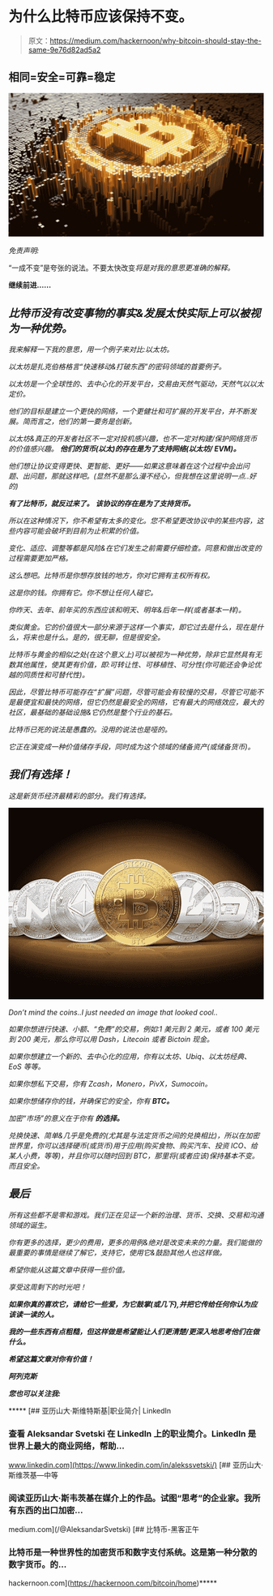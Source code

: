 # 为什么比特币应该保持不变。

> 原文：<https://medium.com/hackernoon/why-bitcoin-should-stay-the-same-9e76d82ad5a2>

## 相同=安全=可靠=稳定

![](img/52b9e211d92c1aed6db399cec2fd7295.png)

*免责声明:*

“一成不变”是夸张的说法。不要太快改变*将是对我的意思更准确的解释。*

**继续前进……**

## *比特币没有改变事物的事实&发展太快实际上可以被视为一种优势。*

*我来解释一下我的意思，用一个例子来对比:以太坊。*

*以太坊是扎克伯格格言“快速移动&打破东西”的密码领域的首要例子。*

*以太坊是一个全球性的、去中心化的开发平台，交易由天然气驱动，天然气以以太定价。*

*他们的目标是建立一个更快的网络，一个更健壮和可扩展的开发平台，并不断发展。简而言之，他们的第一要务是创新。*

*以太坊&真正的开发者社区不一定对投机感兴趣，也不一定对构建/保护网络货币的价值感兴趣。
***他们的货币(以太)的存在是为了支持网络(以太坊/ EVM)。****

*他们想让协议变得更快、更智能、更好——如果这意味着在这个过程中会出问题、出问题，那就这样吧。(显然不是那么漫不经心，但我想在这里说明一点..好的)*

***有了比特币，就反过来了。**
***该协议的存在是为了支持货币。****

*所以在这种情况下，你不希望有太多的变化。您不希望更改协议中的某些内容，这些内容可能会破坏到目前为止积累的价值。*

*变化、适应、调整等都是风险&在它们发生之前需要仔细检查。同意和做出改变的过程需要更加严格。*

*这么想吧。比特币是你想存放钱的地方，你对它拥有主权所有权。*

*这是你的钱。你拥有它。你不想让任何人碰它。*

*你昨天、去年、前年买的东西应该和明天、明年&后年一样(或者基本一样)。*

*类似黄金。它的价值很大一部分来源于这样一个事实，即它过去是什么，现在是什么，将来也是什么。是的，很无聊，但是很安全。*

*比特币与黄金的相似之处(在这个意义上)可以被视为一种优势，除非它显然具有无数其他属性，使其更有价值，即:可转让性、可移植性、可分性(你可能还会争论优越的同质性和可替代性)。*

*因此，尽管比特币可能存在“扩展”问题，尽管可能会有较慢的交易，尽管它可能不是最便宜和最快的网络，但它仍然是最安全的网络，它有最大的网络效应，最大的社区，最基础的基础设施&它仍然是整个行业的基石。*

*比特币已死的说法是愚蠢的。没用的说法也是哑的。*

*它正在演变成一种价值储存手段，同时成为这个领域的储备资产(或储备货币)。*

## *我们有选择！*

*这是新货币经济最精彩的部分。我们有选择。*

*![](img/ce1bd2a716c58777a3284072a62b9af0.png)*

*Don’t mind the coins..I just needed an image that looked cool..*

*如果你想进行快速、小额、“免费”的交易，例如:1 美元到 2 美元，或者 100 美元到 200 美元，那么你可以用 Dash，Litecoin 或者 Bictoin 现金。*

*如果你想建立一个新的、去中心化的应用，你有以太坊、Ubiq、以太坊经典、EoS 等等。*

*如果你想私下交易，你有 Zcash，Monero，PivX，Sumocoin。*

*如果你想储存你的钱，并确保它的安全，你有 ***BTC。****

*加密“市场”的意义在于你有 ***的选择。****

*兑换快速、简单&几乎是免费的(尤其是与法定货币之间的兑换相比)，所以在加密世界里，你可以选择硬币(或货币)用于应用(购买食物、购买汽车、投资 ICO、给某人小费，等等)，并且你可以随时回到 BTC，那里将(或者应该)保持基本不变。而且安全。*

## *最后*

*所有这些都不是零和游戏。我们正在见证一个新的治理、货币、交换、交易和沟通领域的诞生。*

*你有更多的选择，更少的费用，更多的用例&绝对是改变未来的力量。我们能做的最重要的事情是继续了解它，支持它，使用它&鼓励其他人也这样做。*

*希望你能从这篇文章中获得一些价值。*

*享受这周剩下的时光吧！*

***如果你真的喜欢它，请给它一些爱，为它鼓掌(或几下),并把它传给任何你认为应该读一读的人。***

***我的一些东西有点粗糙，但这样做是希望能让人们更清楚/更深入地思考他们在做什么。***

***希望这篇文章对你有价值！***

***阿列克斯***

*****您也可以关注我:*****

*****[](https://www.linkedin.com/in/alekssvetski/) [## 亚历山大·斯维特斯基|职业简介| LinkedIn

### 查看 Aleksandar Svetski 在 LinkedIn 上的职业简介。LinkedIn 是世界上最大的商业网络，帮助…

www.linkedin.com](https://www.linkedin.com/in/alekssvetski/) [](/@AleksandarSvetski) [## 亚历山大·斯维茨基—中等

### 阅读亚历山大·斯韦茨基在媒介上的作品。试图“思考”的企业家。我所有东西的出口加密…

medium.com](/@AleksandarSvetski) [](https://hackernoon.com/bitcoin/home) [## 比特币-黑客正午

### 比特币是一种世界性的加密货币和数字支付系统。这是第一种分散的数字货币。的…

hackernoon.com](https://hackernoon.com/bitcoin/home)*****